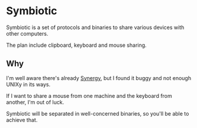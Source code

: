 Symbiotic
=========
Symbiotic is a set of protocols and binaries to share various devices with
other computers.

The plan include clipboard, keyboard and mouse sharing.

Why
---
I'm well aware there's already [Synergy](http://synergy-project.org/), but I
found it buggy and not enough UNIXy in its ways.

If I want to share a mouse from one machine and the keyboard from another, I'm
out of luck.

Symbiotic will be separated in well-concerned binaries, so you'll be able to
achieve that.
